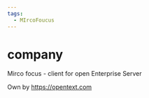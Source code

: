 ```yaml
---
tags:
  - MIrcoFoucus
---
```



# company

Mirco focus - client for open Enterprise Server 

Own by https://opentext.com
